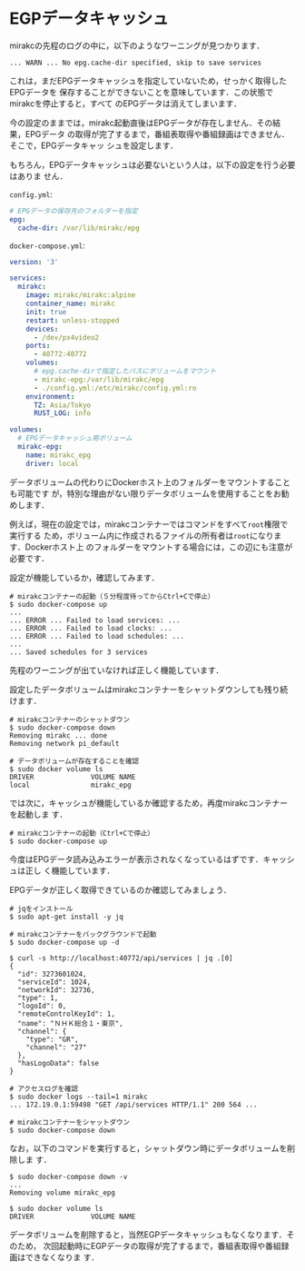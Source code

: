 # EGPデータキャッシュ

mirakcの先程のログの中に，以下のようなワーニングが見つかります．

```console
... WARN ... No epg.cache-dir specified, skip to save services
```

これは，まだEPGデータキャッシュを指定していないため，せっかく取得したEPGデータを
保存することができないことを意味しています．この状態でmirakcを停止すると，すべて
のEPGデータは消えてしまいます．

今の設定のままでは，mirakc起動直後はEPGデータが存在しません．その結果，EPGデータ
の取得が完了するまで，番組表取得や番組録画はできません．そこで，EPGデータキャッ
シュを設定します．

もちろん，EPGデータキャッシュは必要ないという人は，以下の設定を行う必要はありま
せん．

`config.yml`:

```yaml
# EPGデータの保存先のフォルダーを指定
epg:
  cache-dir: /var/lib/mirakc/epg
```

`docker-compose.yml`:

```yaml
version: '3'

services:
  mirakc:
    image: mirakc/mirakc:alpine
    container_name: mirakc
    init: true
    restart: unless-stopped
    devices:
      - /dev/px4video2
    ports:
      - 40772:40772
    volumes:
      # epg.cache-dirで指定したパスにボリュームをマウント
      - mirakc-epg:/var/lib/mirakc/epg
      - ./config.yml:/etc/mirakc/config.yml:ro
    environment:
      TZ: Asia/Tokyo
      RUST_LOG: info

volumes:
  # EPGデータキャッシュ用ボリューム
  mirakc-epg:
    name: mirakc_epg
    driver: local
```

データボリュームの代わりにDockerホスト上のフォルダーをマウントすることも可能です
が，特別な理由がない限りデータボリュームを使用することをお勧めします．

例えば，現在の設定では，mirakcコンテナーではコマンドをすべて`root`権限で実行する
ため，ボリューム内に作成されるファイルの所有者は`root`になります．Dockerホスト上
のフォルダーをマウントする場合には，この辺にも注意が必要です．

設定が機能しているか，確認してみます．

```console
# mirakcコンテナーの起動（５分程度待ってからCtrl+Cで停止）
$ sudo docker-compose up
...
... ERROR ... Failed to load services: ...
... ERROR ... Failed to load clocks: ...
... ERROR ... Failed to load schedules: ...
...
... Saved schedules for 3 services
```

先程のワーニングが出ていなければ正しく機能しています．

設定したデータボリュームはmirakcコンテナーをシャットダウンしても残り続けます．

```console
# mirakcコンテナーのシャットダウン
$ sudo docker-compose down
Removing mirakc ... done
Removing network pi_default

# データボリュームが存在することを確認
$ sudo docker volume ls
DRIVER              VOLUME NAME
local               mirakc_epg
```

では次に，キャッシュが機能しているか確認するため，再度mirakcコンテナーを起動しま
す．

```console
# mirakcコンテナーの起動（Ctrl+Cで停止）
$ sudo docker-compose up
```

今度はEPGデータ読み込みエラーが表示されなくなっているはずです．キャッシュは正し
く機能しています．

EPGデータが正しく取得できているのか確認してみましょう．

```console
# jqをインストール
$ sudo apt-get install -y jq

# mirakcコンテナーをバックグラウンドで起動
$ sudo docker-compose up -d

$ curl -s http://localhost:40772/api/services | jq .[0]
{
  "id": 3273601024,
  "serviceId": 1024,
  "networkId": 32736,
  "type": 1,
  "logoId": 0,
  "remoteControlKeyId": 1,
  "name": "ＮＨＫ総合１・東京",
  "channel": {
    "type": "GR",
    "channel": "27"
  },
  "hasLogoData": false
}

# アクセスログを確認
$ sudo docker logs --tail=1 mirakc
... 172.19.0.1:59498 "GET /api/services HTTP/1.1" 200 564 ...

# mirakcコンテナーをシャットダウン
$ sudo docker-compose down
```

なお，以下のコマンドを実行すると，シャットダウン時にデータボリュームを削除しま
す．

```console
$ sudo docker-compose down -v
...
Removing volume mirakc_epg

$ sudo docker volume ls
DRIVER              VOLUME NAME
```

データボリュームを削除すると，当然EGPデータキャッシュもなくなります．そのため，
次回起動時にEGPデータの取得が完了するまで，番組表取得や番組録画はできなくなりま
す．
